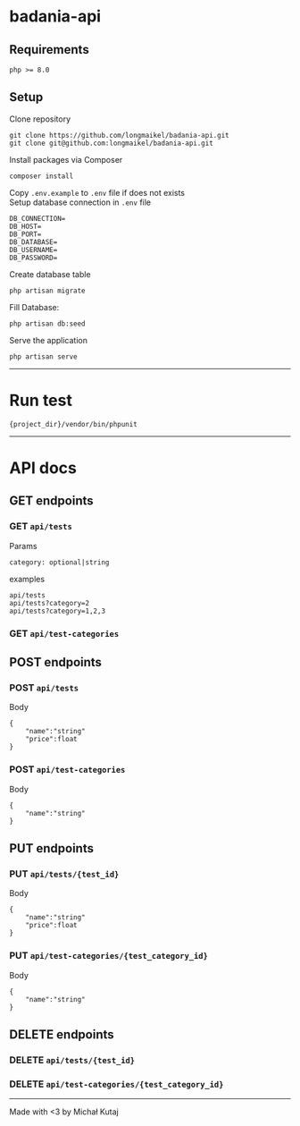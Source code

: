 # badania-api

## Requirements
```
php >= 8.0
```
## Setup
Clone repository
```
git clone https://github.com/longmaikel/badania-api.git
git clone git@github.com:longmaikel/badania-api.git
```

Install packages via Composer
```
composer install
```
Copy `.env.example` to `.env` file if does not exists\
Setup database connection in `.env` file
```
DB_CONNECTION=
DB_HOST=
DB_PORT=
DB_DATABASE=
DB_USERNAME=
DB_PASSWORD=
```
Create database table
```
php artisan migrate
```
Fill Database:
```
php artisan db:seed
```
Serve the application
```
php artisan serve
```
---
# Run test
```
{project_dir}/vendor/bin/phpunit
```
---
# API docs

## GET endpoints
### GET `api/tests`
Params
```
category: optional|string
```
examples
```
api/tests
api/tests?category=2
api/tests?category=1,2,3
```
### GET `api/test-categories`

## POST endpoints
### POST `api/tests`
Body
```
{
    "name":"string"
    "price":float 
}
```
### POST `api/test-categories`
Body
```
{
    "name":"string"
}
```

## PUT endpoints
### PUT `api/tests/{test_id}`
Body
```
{
    "name":"string"
    "price":float 
}
```
### PUT `api/test-categories/{test_category_id}`
Body
```
{
    "name":"string"
}
```

## DELETE endpoints
### DELETE `api/tests/{test_id}`
### DELETE `api/test-categories/{test_category_id}`
___

Made with <3 by Michał Kutaj
